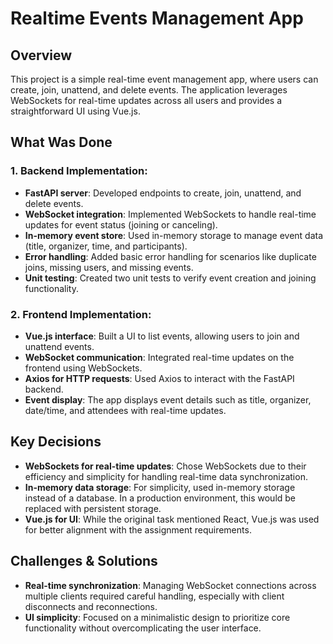 # Realtime Events Management App

## Overview

This project is a simple real-time event management app, where users can create, join, unattend, and delete events. The application leverages WebSockets for real-time updates across all users and provides a straightforward UI using Vue.js.

## What Was Done

### 1. Backend Implementation:
- **FastAPI server**: Developed endpoints to create, join, unattend, and delete events.
- **WebSocket integration**: Implemented WebSockets to handle real-time updates for event status (joining or canceling).
- **In-memory event store**: Used in-memory storage to manage event data (title, organizer, time, and participants).
- **Error handling**: Added basic error handling for scenarios like duplicate joins, missing users, and missing events.
- **Unit testing**: Created two unit tests to verify event creation and joining functionality.

### 2. Frontend Implementation:
- **Vue.js interface**: Built a UI to list events, allowing users to join and unattend events.
- **WebSocket communication**: Integrated real-time updates on the frontend using WebSockets.
- **Axios for HTTP requests**: Used Axios to interact with the FastAPI backend.
- **Event display**: The app displays event details such as title, organizer, date/time, and attendees with real-time updates.

## Key Decisions
- **WebSockets for real-time updates**: Chose WebSockets due to their efficiency and simplicity for handling real-time data synchronization.
- **In-memory data storage**: For simplicity, used in-memory storage instead of a database. In a production environment, this would be replaced with persistent storage.
- **Vue.js for UI**: While the original task mentioned React, Vue.js was used for better alignment with the assignment requirements.

## Challenges & Solutions
- **Real-time synchronization**: Managing WebSocket connections across multiple clients required careful handling, especially with client disconnects and reconnections.
- **UI simplicity**: Focused on a minimalistic design to prioritize core functionality without overcomplicating the user interface.
